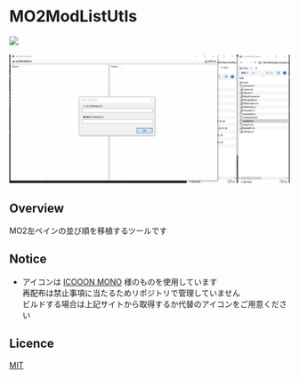 # MO2ModListUtls

![](https://img.shields.io/badge/license-MIT-informational.svg)

![](Preview.gif)

## Overview

MO2左ペインの並び順を移植するツールです

## Notice
- アイコンは [ICOOON MONO](https://icooon-mono.com
) 様のものを使用しています  
再配布は禁止事項に当たるためリポジトリで管理していません  
ビルドする場合は上記サイトから取得するか代替のアイコンをご用意ください

## Licence

[MIT](https://github.com/hananoki/MO2ModListUtls/blob/master/LICENSE.md)